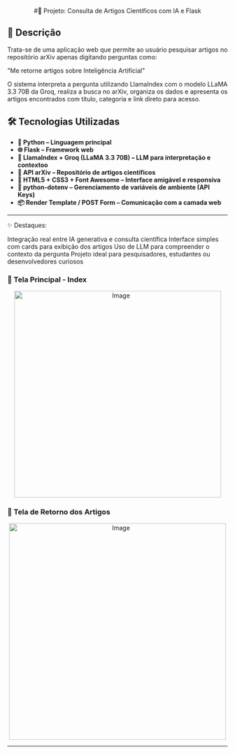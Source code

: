 <div align="center">

#🚀 Projeto: Consulta de Artigos Científicos com IA e Flask
</div>

## 📌 Descrição  
Trata-se de uma aplicação web que permite ao usuário pesquisar artigos no repositório arXiv apenas digitando perguntas como:

"Me retorne artigos sobre Inteligência Artificial"

O sistema interpreta a pergunta utilizando LlamaIndex com o modelo LLaMA 3.3 70B da Groq, realiza a busca no arXiv, organiza os dados e apresenta os artigos encontrados com título, categoria e link direto para acesso.

## 🛠 Tecnologias Utilizadas  

- **🐍 Python – Linguagem principal**  
- **🌐 Flask – Framework web**  
- **🧠 LlamaIndex + Groq (LLaMA 3.3 70B) – LLM para interpretação e contextoo**
- **📡 API arXiv – Repositório de artigos científicos**
- **🎨 HTML5 + CSS3 + Font Awesome – Interface amigável e responsiva**
- **🔐 python-dotenv – Gerenciamento de variáveis de ambiente (API Keys)**
- **📦 Render Template / POST Form – Comunicação com a camada web**  

---
✨ Destaques:

Integração real entre IA generativa e consulta científica
Interface simples com cards para exibição dos artigos
Uso de LLM para compreender o contexto da pergunta
Projeto ideal para pesquisadores, estudantes ou desenvolvedores curiosos


### 🔹 Tela Principal - Index

<div align="center">
<img width="473" alt="Image" src="https://github.com/user-attachments/assets/1de21fb2-5b25-4df9-af4e-ce64468acf46" />
</div>

### 🔹 Tela de Retorno dos Artigos

<div align="center">
<img width="496" alt="Image" src="https://github.com/user-attachments/assets/84ad95bb-96cc-49fa-9276-6abb93f1c4d8" />
</div>




---
